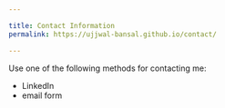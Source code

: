 ```yaml
---

title: Contact Information
permalink: https://ujjwal-bansal.github.io/contact/

---
```


Use one of the following methods for contacting me:
- LinkedIn
- email form

